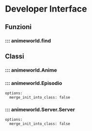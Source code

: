 # Developer Interface

## Funzioni

### ::: animeworld.find

## Classi

### ::: animeworld.Anime

### ::: animeworld.Episodio
    options:
      merge_init_into_class: false

### ::: animeworld.Server.Server
    options:
      merge_init_into_class: false
